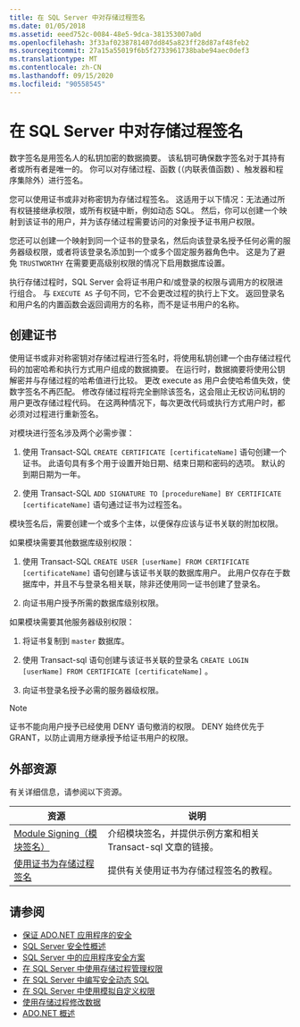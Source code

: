 ```yaml
---
title: 在 SQL Server 中对存储过程签名
ms.date: 01/05/2018
ms.assetid: eeed752c-0084-48e5-9dca-381353007a0d
ms.openlocfilehash: 3f33af0238781407dd845a823ff28d87af48feb2
ms.sourcegitcommit: 27a15a55019f6b5f2733961738babe94aec0def3
ms.translationtype: MT
ms.contentlocale: zh-CN
ms.lasthandoff: 09/15/2020
ms.locfileid: "90558545"
---
```

# <a name="signing-stored-procedures-in-sql-server"></a>在 SQL Server 中对存储过程签名

数字签名是用签名人的私钥加密的数据摘要。 该私钥可确保数字签名对于其持有者或所有者是唯一的。 你可以对存储过程、函数 (（内联表值函数) 、触发器和程序集除外）进行签名。

您可以使用证书或非对称密钥为存储过程签名。 这适用于以下情况：无法通过所有权链接继承权限，或所有权链中断，例如动态 SQL。 然后，你可以创建一个映射到该证书的用户，并为该存储过程需要访问的对象授予证书用户权限。

您还可以创建一个映射到同一个证书的登录名，然后向该登录名授予任何必需的服务器级权限，或者将该登录名添加到一个或多个固定服务器角色中。 这是为了避免 `TRUSTWORTHY` 在需要更高级别权限的情况下启用数据库设置。

执行存储过程时，SQL Server 会将证书用户和/或登录的权限与调用方的权限进行组合。 与 `EXECUTE AS` 子句不同，它不会更改过程的执行上下文。 返回登录名和用户名的内置函数会返回调用方的名称，而不是证书用户的名称。

## <a name="creating-certificates"></a>创建证书

使用证书或非对称密钥对存储过程进行签名时，将使用私钥创建一个由存储过程代码的加密哈希和执行方式用户组成的数据摘要。 在运行时，数据摘要将使用公钥解密并与存储过程的哈希值进行比较。 更改 execute as 用户会使哈希值失效，使数字签名不再匹配。 修改存储过程将完全删除该签名，这会阻止无权访问私钥的用户更改存储过程代码。 在这两种情况下，每次更改代码或执行方式用户时，都必须对过程进行重新签名。

对模块进行签名涉及两个必需步骤：

1. 使用 Transact-SQL `CREATE CERTIFICATE [certificateName]` 语句创建一个证书。 此语句具有多个用于设置开始日期、结束日期和密码的选项。 默认的到期日期为一年。

1. 使用 Transact-SQL `ADD SIGNATURE TO [procedureName] BY CERTIFICATE [certificateName]` 语句通过证书为过程签名。

模块签名后，需要创建一个或多个主体，以便保存应该与证书关联的附加权限。

如果模块需要其他数据库级别权限：

1. 使用 Transact-SQL `CREATE USER [userName] FROM CERTIFICATE [certificateName]` 语句创建与该证书关联的数据库用户。 此用户仅存在于数据库中，并且不与登录名相关联，除非还使用同一证书创建了登录名。

1. 向证书用户授予所需的数据库级别权限。

如果模块需要其他服务器级别权限：

1. 将证书复制到 `master` 数据库。

1. 使用 Transact-sql 语句创建与该证书关联的登录名 `CREATE LOGIN [userName] FROM CERTIFICATE [certificateName]` 。

1. 向证书登录名授予必需的服务器级权限。

> [!NOTE]
> 证书不能向用户授予已经使用 DENY 语句撤消的权限。 DENY 始终优先于 GRANT，以防止调用方继承授予给证书用户的权限。

## <a name="external-resources"></a>外部资源

有关详细信息，请参阅以下资源。

|资源|说明|
|--------------|-----------------|
|[Module Signing（模块签名）](/previous-versions/sql/sql-server-2008/ms345102(v=sql.100))|介绍模块签名，并提供示例方案和相关 Transact-sql 文章的链接。|
|[使用证书为存储过程签名](/sql/relational-databases/tutorial-signing-stored-procedures-with-a-certificate)|提供有关使用证书为存储过程签名的教程。|

## <a name="see-also"></a>请参阅

- [保证 ADO.NET 应用程序的安全](../securing-ado-net-applications.md)
- [SQL Server 安全性概述](overview-of-sql-server-security.md)
- [SQL Server 中的应用程序安全方案](application-security-scenarios-in-sql-server.md)
- [在 SQL Server 中使用存储过程管理权限](managing-permissions-with-stored-procedures-in-sql-server.md)
- [在 SQL Server 中编写安全动态 SQL](writing-secure-dynamic-sql-in-sql-server.md)
- [在 SQL Server 中使用模拟自定义权限](customizing-permissions-with-impersonation-in-sql-server.md)
- [使用存储过程修改数据](../modifying-data-with-stored-procedures.md)
- [ADO.NET 概述](../ado-net-overview.md)
